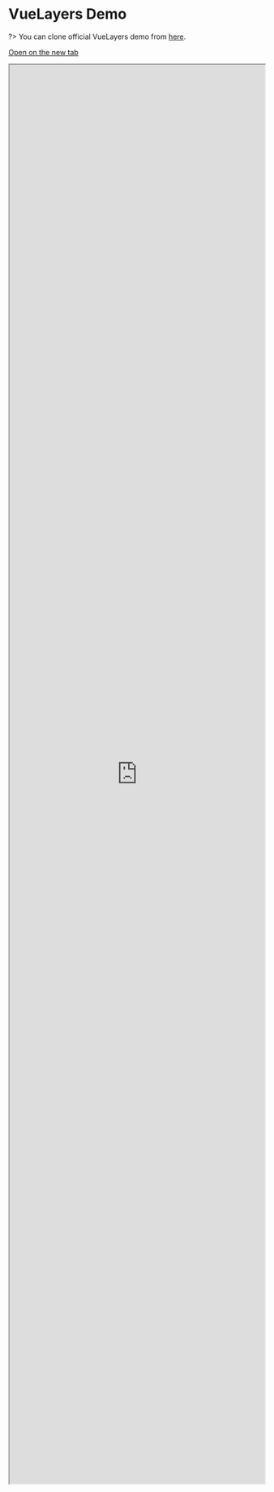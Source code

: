 # VueLayers Demo

?> You can clone official VueLayers demo from [here](https://github.com/ghettovoice/vuelayers-demo).

[Open on the new tab](https://vuelayers.github.io/demo/)

<iframe style="width: 100%; height: 70vh" src="https://vuelayers.github.io/demo/"></iframe>